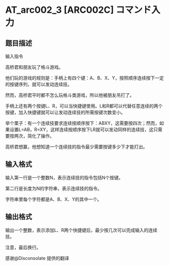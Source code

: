 # AT_arc002_3 [ARC002C] コマンド入力

## 题目描述

输入指令

高桥君和朋友玩了格斗游戏。

他们玩的游戏的规则是：手柄上有四个键：A、B、X、Y，按照顺序连续按下一定的按键序列，就可以发动连续技。

然而，高桥君平时都不怎么玩格斗类游戏，所以他被朋友吊打了。

手柄上还有两个按键L、R，可以当快捷键使用。L和R都可以代替任意连续的两个按键，加入快捷键就可以让发动连续技的所需按键次数变小。

举个栗子：有一个连续技要求连续按顺序按下：ABXY，这需要按四次；然而，如果设置L=AB，R=XY，这样连续按顺序按下LR就可以发动同样的连续技，这只需要按两次，简化了操作。

高桥君想赢，他想知道一个连续技的指令最少需要按键多少下才能打出。

## 输入格式

输入第一行是一个整数N，表示连续技的指令包括N个按键。

第二行是长度为N的字符串，表示连续技的指令。

字符串里每个字符都是A、B、X、Y的其中一个。

## 输出格式

输出一个整数，表示添加L、R两个快捷键后，最少按几次可以完成输入的连续技。

注意，最后换行。


感谢@Disconsolate  提供的翻译